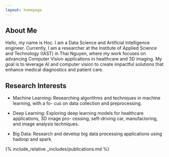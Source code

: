 ```yaml
---
layout: homepage
---
```


## About Me

Hello, my name is Hoc. I am a Data Science and Artificial Intelligence engineer. Currently, I am a researcher at the Institute of Applied Science and Technology (IAST) in Thai Nguyen, where my work focuses on advancing Computer Vision applications in healthcare and 3D imaging. My goal is to leverage AI and computer vision to create impactful solutions that enhance medical diagnostics and patient care.

## Research Interests

* Machine Learning: Researching algorithms and techniques in machine learning, with a fo-
cus on data collection and preprocessing.

* Deep Learning: Exploring deep learning models for healthcare applications, 3D image pro-
cessing, seft-driving car, manufactoring, and image analysis techniques.

* Big Data: Research and develop big data processing applications using hadoop and spark.


{% include_relative _includes/publications.md %}

